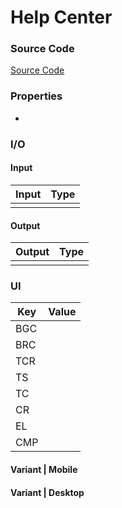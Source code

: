 # Help Center
### Source Code
[Source Code](https://i.pinimg.com/originals/18/53/87/185387f0fea238da58c48efe41093347.jpg)

### Properties
* 

### I/O
#### Input
| Input | Type |
|-----|-------|
| |     |


#### Output
| Output | Type |
|-----|-------|
|  |      |

### UI

| Key | Value |
|-----|-------|
| BGC |       |
| BRC |       |
| TCR |       |
| TS  |       |
| TC  |       |
| CR  |       |
| EL  |       |
| CMP |       |

#### Variant | Mobile

#### Variant | Desktop